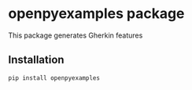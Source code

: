 # openpyexamples package

This package generates Gherkin features

## Installation

```shell
pip install openpyexamples
```